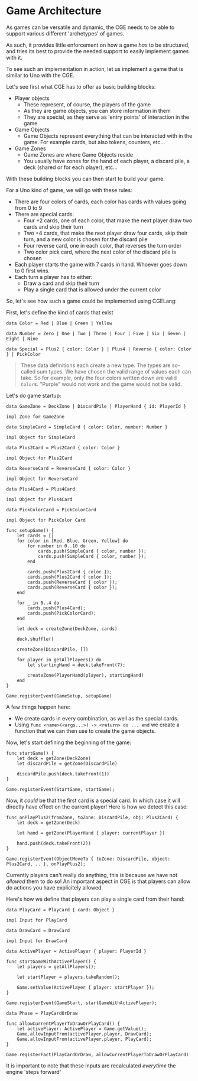 # Game Architecture

As games can be versatile and dynamic, the CGE needs to be able to support
various different 'archetypes' of games.

As such, it provides little enforcement on how a game _has_ to be structured,
and tries its best to provide the needed support to easily implement games with
it.

To see such an implementation in action, let us implement a game that is
similar to Uno with the CGE.


Let's see first what CGE has to offer as basic building blocks:

- Player objects
    - These represent, of course, the players of the game
    - As they are game objects, you can store information in them
    - They are special, as they serve as 'entry points' of interaction in the
      game
- Game Objects
    - Game Objects represent everything that can be interacted with in the
      game. For example cards, but also tokens, counters, etc...
- Game Zones
    - Game Zones are where Game Objects reside
    - You usually have zones for the hand of each player, a discard pile, a
      deck (shared or for each player), etc...

With these building blocks you can then start to build your game.

For a Uno kind of game, we will go with these rules:

- There are four colors of cards, each color has cards with values going from 0
  to 9
- There are special cards:
    - Four +2 cards, one of each color, that make the next player draw two
      cards and skip their turn
    - Two +4 cards, that make the next player draw four cards, skip their turn,
      and a new color is chosen for the discard pile
    - Four reverse card, one in each color, that reverses the turn order
    - Two color pick card, where the next color of the discard pile is chosen
- Each player starts the game with 7 cards in hand. Whoever goes down to 0
  first wins.
- Each turn a player has to either:
    - Draw a card and skip their turn
    - Play a single card that is allowed under the current color


So, let's see how such a game could be implemented using CGELang:


First, let's define the kind of cards that exist
```cgelang
data Color = Red | Blue | Green | Yellow

data Number = Zero | One | Two | Three | Four | Five | Six | Seven | Eight | Nine

data Special = Plus2 { color: Color } | Plus4 | Reverse { color: Color } | PickColor
```

> These data definitions each create a new type. The types are so-called sum
> types. We have chosen the valid range of values each can take. So for
> example, only the four colors written down are valid `Color`s. "Purple" would
> not work and the game would not be valid.

Let's do game startup:

```cgelang
data GameZone = DeckZone | DiscardPile | PlayerHand { id: PlayerId }

impl Zone for GameZone

data SimpleCard = SimpleCard { color: Color, number: Number }

impl Object for SimpleCard

data Plus2Card = Plus2Card { color: Color }

impl Object for Plus2Card

data ReverseCard = ReverseCard { color: Color }

impl Object for ReverseCard

data Plus4Card = Plus4Card

impl Object for Plus4Card

data PickColorCard = PickColorCard

impl Object for PickColor Card

func setupGame() {
    let cards = []
    for color in [Red, Blue, Green, Yellow] do
        for number in 0..10 do
            cards.push(SimpleCard { color, number });
            cards.push(SimpleCard { color, number });
        end

        cards.push(Plus2Card { color });
        cards.push(Plus2Card { color });
        cards.push(ReverseCard { color });
        cards.push(ReverseCard { color });
    end

    for _ in 0..4 do
        cards.push(Plus4Card);
        cards.push(PickColorCard);
    end

    let deck = createZone(DeckZone, cards)

    deck.shuffle()

    createZone(DiscardPile, [])

    for player in getAllPlayers() do
        let startingHand = deck.takeFront(7);

        createZone(PlayerHand(player), startingHand) 
    end
}

Game.registerEvent(GameSetup, setupGame)
```

A few things happen here:

- We create cards in every combination, as well as the special cards.
- Using `func <name>(<args...>) -> <return> do ... end` we create a function
  that we can then use to create the game objects.


Now, let's start defining the beginning of the game:

```cgelang
func startGame() {
    let deck = getZone(DeckZone)
    let discardPile = getZone(DiscardPile)

    discardPile.push(deck.takeFront(1))
}

Game.registerEvent(StartGame, startGame);
```

Now, it _could_ be that the first card is a special card. In which case it will
directly have effect on the current player! Here is how we detect this case:


```cgelang
func onPlayPlus2(fromZone, toZone: DiscardPile, obj: Plus2Card) {
    let deck = getZone(Deck)

    let hand = getZone(PlayerHand { player: currentPlayer })

    hand.push(deck.takeFront(2))
}

Game.registerEvent(ObjectMoveTo { toZone: DiscardPile, object: Plus2Card, .. }, onPlayPlus2);
```


Currently players can't really do anything, this is because we have not _allowed_ them to do so!
An important aspect in CGE is that players can allow do actions you have explicitely allowed.

Here's how we define that players can play a single card from their hand:


```cgelang
data PlayCard = PlayCard { card: Object }

impl Input for PlayCard

data DrawCard = DrawCard

impl Input for DrawCard

data ActivePlayer = ActivePlayer { player: PlayerId }

func startGameWithActivePlayer() {
    let players = getAllPlayers();

    let startPlayer = players.takeRandom();

    Game.setValue(ActivePlayer { player: startPlayer });
}

Game.registerEvent(GameStart, startGameWithActivePlayer);

data Phase = PlayCardOrDraw

func allowCurrentPlayerToDrawOrPlayCard() {
    let activePlayer: ActivePlayer = Game.getValue();
    Game.allowInputFrom(activePlayer.player, DrawCard);
    Game.allowInputFrom(activePlayer.player, PlayCard);
}

Game.registerFact(PlayCardOrDraw, allowCurrentPlayerToDrawOrPlayCard)
```

It is important to note that these inputs are recalculated _everytime_ the engine 'steps forward'

